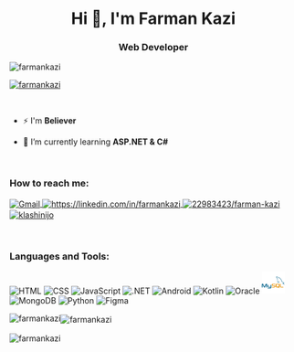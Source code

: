 <h1 align="center">Hi 👋, I'm Farman Kazi</h1>
<h3 align="center">Web Developer</h3>

<p align="left">
    <img src="https://komarev.com/ghpvc/?username=farmankazi&label=Profile%20views&color=0e75b6&style=flat" alt="farmankazi" />
</p>

<p align="left">
    <a href="https://github.com/ryo-ma/github-profile-trophy"><img src="https://github-profile-trophy.vercel.app/?username=farmankazi" alt="farmankazi" /></a>
</p><br>

- ⚡ I'm **Believer**

- 🌱 I’m currently learning **ASP.NET & C#**

<br>

<h3 align="left">How to reach me:</h3>

<p align="left">
    <a href="mailto:developerfarmankazi@gmail.com" target="blank">
        <img align="center" src="https://drive.google.com/uc?export=view&id=17g3Ggpu_yLR7fV9Qo_T6zG5SUUP_FqDf" alt="Gmail" height="30" width="40" />
    </a>
    <a href="https://linkedin.com/in/farmankazi" target="blank">
        <img align="center" src="https://drive.google.com/uc?export=view&id=18iDh8VBUuhQcZsvevEQJWKrZArHmHkRH" alt="https://linkedin.com/in/farmankazi" height="30" width="40" />
    </a>
    <a href="https://stackoverflow.com/users/22983423/farman-kazi" target="blank">
        <img align="center" src="https://raw.githubusercontent.com/rahuldkjain/github-profile-readme-generator/master/src/images/icons/Social/stack-overflow.svg" alt="22983423/farman-kazi" height="30" width="40" />
    </a>
    <a href="https://twitter.com/klashinijo" target="blank">
        <img align="center" src="https://raw.githubusercontent.com/rahuldkjain/github-profile-readme-generator/master/src/images/icons/Social/twitter.svg" alt="klashinijo" height="30" width="40" />
    </a>
</p>
<br>

<h3 align="left">Languages and Tools:</h3>
<p>
    <img src="https://drive.google.com/uc?export=view&id=1swOUDBcafxRd8n3-Vnxny5oJRT43RjGE" alt="HTML" width="40" height="40"/>
    <img src="https://drive.google.com/uc?export=view&id=1i7fY5_ZU85hpEVx6XZmzdUOSI1nXOH2o" alt="CSS" width="40" height="40"/>
    <img src="https://drive.google.com/uc?export=view&id=1eYtqcHvh6RyKIR3fbE_rBjrkxMqbV_Ky" alt="JavaScript" width="40" height="40"/>
    <img src="https://drive.google.com/uc?export=view&id=1RYaWDCublEKKEF0iIxPKK6dtuiaOkQxS" alt=".NET" width="40" height="40"/>
    <img src="https://drive.google.com/uc?export=view&id=1P4KmQUv01rvfFBrQNBMXP1LHPyBv2vDQ" alt="Android" width="40" height="40"/>
    <img src="https://drive.google.com/uc?export=view&id=12y8N4gMgeNVp9L1uRpTj1aDGShEerMl-" alt="Kotlin" width="40" height="40"/>
    <img src="https://drive.google.com/uc?export=view&id=1Ose6Wo-NrtzFZDPmLNuBRAFmi89-UawN" alt="Oracle" width="40" height="40"/>
    <img src="https://raw.githubusercontent.com/devicons/devicon/master/icons/mysql/mysql-original-wordmark.svg" alt="MySQL" width="40" height="40"/>
    <img src="https://drive.google.com/uc?export=view&id=15dOTZXs9fGAV9T2KzBJLk5dVLh76E_Py" alt="MongoDB" width="80" height="40"/>
    <img src="https://drive.google.com/uc?export=view&id=1hwqg6FpqiuJTjidni3ALR-7qDezppRz_" alt="Python" width="40" height="40"/>
    <img src="https://drive.google.com/uc?export=view&id=1X4HaHLMYWzWxiDEBbQFasKOJp47b3maY" alt="Figma" width="40" height="40"/>
</p>

<p>
    <img align="left" src="https://github-readme-stats.vercel.app/api/top-langs?username=farmankazi&show_icons=true&locale=en&layout=compact" alt="farmankazi" />
</p>
<p>
    <img align="center" src="https://github-readme-stats.vercel.app/api?username=farmankazi&show_icons=true&locale=en" alt="farmankazi" />
</p>
<p>
    <img align="center" src="https://github-readme-streak-stats.herokuapp.com/?user=farmankazi&" alt="farmankazi" />
</p>
